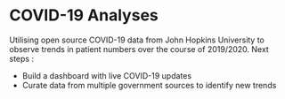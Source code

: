 # COVID-19 Analyses
Utilising open source COVID-19 data from John Hopkins University to observe trends in patient numbers over the course of 2019/2020.
Next steps :
- Build a dashboard with live COVID-19 updates
- Curate data from multiple government sources to identify new trends
